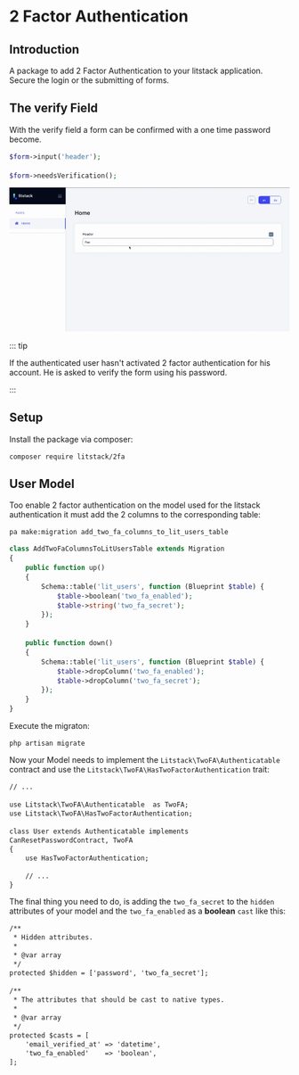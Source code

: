 # 2 Factor Authentication

<!--
<iframe src="https://github.com/sponsors/litstack/card" title="Sponsor litstack" height="100" width="100%" style="border: 0;" class="github-sponsor"></iframe>
-->

## Introduction

A package to add 2 Factor Authentication to your litstack application. Secure
the login or the submitting of forms.

## The verify Field

With the verify field a form can be confirmed with a one time password become.

```php
$form->input('header');

$form->needsVerification();
```

![verify field](./screens/verify.gif)

::: tip

If the authenticated user hasn't activated 2 factor authentication for his
account. He is asked to verify the form using his password.

:::

<!--
## Sponsorware

Litstack pages was created by
**[Lennart Carstens-Behrens](https://twitter.com/lennartcb)** under the
**[Sponsorware license](https://github.com/sponsorware/docs)**.
-->

## Setup

<!--
Add the Litstack repository to your application's composer.json file:

```json
"repositories": [
    {
        "type": "composer",
        "url": "https://store.litstack.io"
    }
],
```
-->

Install the package via composer:

```shell
composer require litstack/2fa
```

## User Model

Too enable 2 factor authentication on the model used for the litstack
authentication it must add the 2 columns to the corresponding table:

```shell
pa make:migration add_two_fa_columns_to_lit_users_table
```

```php
class AddTwoFaColumnsToLitUsersTable extends Migration
{
    public function up()
    {
        Schema::table('lit_users', function (Blueprint $table) {
            $table->boolean('two_fa_enabled');
            $table->string('two_fa_secret');
        });
    }

    public function down()
    {
        Schema::table('lit_users', function (Blueprint $table) {
            $table->dropColumn('two_fa_enabled');
            $table->dropColumn('two_fa_secret');
        });
    }
}
```

Execute the migraton:

```shell
php artisan migrate
```

Now your Model needs to implement the `Litstack\TwoFA\Authenticatable` contract
and use the `Litstack\TwoFA\HasTwoFactorAuthentication` trait:

```php{lit/app/Models/User.php}
// ...

use Litstack\TwoFA\Authenticatable  as TwoFA;
use Litstack\TwoFA\HasTwoFactorAuthentication;

class User extends Authenticatable implements CanResetPasswordContract, TwoFA
{
    use HasTwoFactorAuthentication;

    // ...
}
```

The final thing you need to do, is adding the `two_fa_secret` to the `hidden`
attributes of your model and the `two_fa_enabled` as a **boolean** `cast` like
this:

```php{lit/app/Models/User.php}
/**
 * Hidden attributes.
 *
 * @var array
 */
protected $hidden = ['password', 'two_fa_secret'];

/**
 * The attributes that should be cast to native types.
 *
 * @var array
 */
protected $casts = [
    'email_verified_at' => 'datetime',
    'two_fa_enabled'    => 'boolean',
];
```
